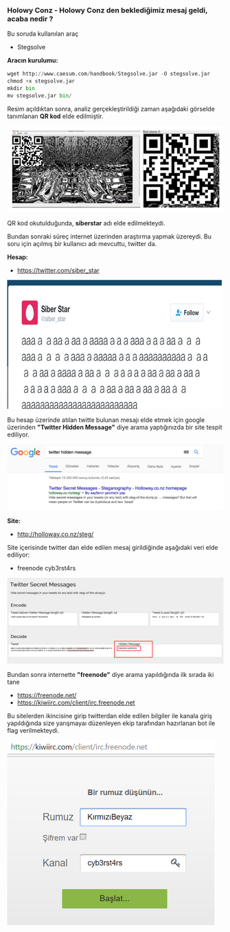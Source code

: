 ### Holowy Conz - Holowy Conz den beklediğimiz mesaj geldi, acaba nedir ?

Bu soruda kullanılan araç
 * Stegsolve
 
**Aracın kurulumu:**

```python
wget http://www.caesum.com/handbook/Stegsolve.jar -O stegsolve.jar
chmod +x stegsolve.jar
mkdir bin
mv stegsolve.jar bin/
```

Resim açıldıktan sonra, analiz gerçekleştirildiği zaman aşağıdaki görselde tanımlanan **QR kod** elde edilmiştir.

<img src="/resimler/stegsolve.png"/>

QR kod okutulduğunda, **siberstar** adı elde edilmekteydi.

Bundan sonraki süreç internet üzerinden araştırma yapmak üzereydi. Bu soru için açılmış bir kullanıcı adı mevcuttu, twitter da.

**Hesap:**
 * https://twitter.com/siber_star
 
<img src="/resimler/twitter.png" width="500" height="300" />

Bu hesap üzerinde atılan twitte bulunan mesajı elde etmek için google üzerinden **"Twitter Hidden Message"** diye arama yaptığınızda bir site tespit ediliyor.

<img src="/resimler/google.png"/>

**Site:**
 * http://holloway.co.nz/steg/
 
Site içerisinde twitter dan elde edilen mesaj girildiğinde aşağıdaki veri elde ediliyor:
 * freenode cyb3rst4rs    
 
<img src="/resimler/hidden.png"/>

 
Bundan sonra internette **"freenode"** diye arama yapıldığında ilk sırada iki tane 

 * https://freenode.net/
 * https://kiwiirc.com/client/irc.freenode.net
 
Bu sitelerden ikincisine girip twitterdan elde edilen bilgiler ile kanala giriş yapıldığında size yarışmayaı düzenleyen ekip tarafından hazırlanan bot ile flag verilmekteydi.

<img src="/resimler/freenode.png"/>

